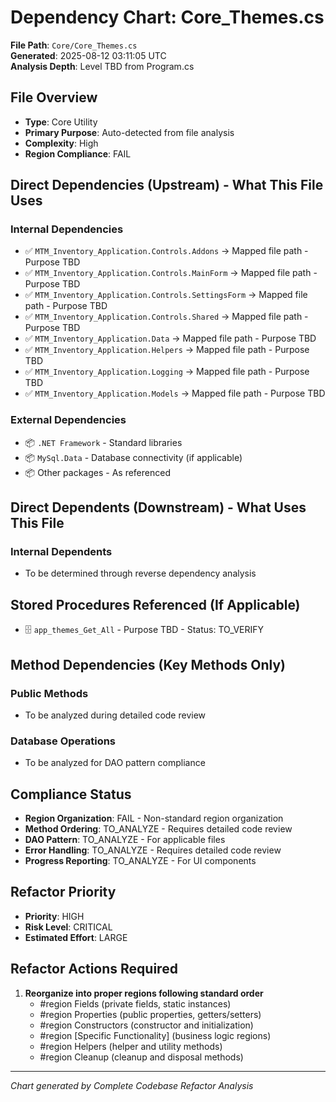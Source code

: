# Dependency Chart: Core_Themes.cs

**File Path**: `Core/Core_Themes.cs`  
**Generated**: 2025-08-12 03:11:05 UTC  
**Analysis Depth**: Level TBD from Program.cs  

## File Overview
- **Type**: Core Utility
- **Primary Purpose**: Auto-detected from file analysis
- **Complexity**: High
- **Region Compliance**: FAIL

## Direct Dependencies (Upstream) - What This File Uses
### Internal Dependencies
- ✅ `MTM_Inventory_Application.Controls.Addons` → Mapped file path - Purpose TBD
- ✅ `MTM_Inventory_Application.Controls.MainForm` → Mapped file path - Purpose TBD
- ✅ `MTM_Inventory_Application.Controls.SettingsForm` → Mapped file path - Purpose TBD
- ✅ `MTM_Inventory_Application.Controls.Shared` → Mapped file path - Purpose TBD
- ✅ `MTM_Inventory_Application.Data` → Mapped file path - Purpose TBD
- ✅ `MTM_Inventory_Application.Helpers` → Mapped file path - Purpose TBD
- ✅ `MTM_Inventory_Application.Logging` → Mapped file path - Purpose TBD
- ✅ `MTM_Inventory_Application.Models` → Mapped file path - Purpose TBD

### External Dependencies
- 📦 `.NET Framework` - Standard libraries
- 📦 `MySql.Data` - Database connectivity (if applicable)
- 📦 Other packages - As referenced

## Direct Dependents (Downstream) - What Uses This File  
### Internal Dependents
- To be determined through reverse dependency analysis

## Stored Procedures Referenced (If Applicable)
- 🗄️ `app_themes_Get_All` - Purpose TBD - Status: TO_VERIFY

## Method Dependencies (Key Methods Only)
### Public Methods
- To be analyzed during detailed code review

### Database Operations
- To be analyzed for DAO pattern compliance

## Compliance Status
- **Region Organization**: FAIL - Non-standard region organization
- **Method Ordering**: TO_ANALYZE - Requires detailed code review
- **DAO Pattern**: TO_ANALYZE - For applicable files
- **Error Handling**: TO_ANALYZE - Requires detailed code review
- **Progress Reporting**: TO_ANALYZE - For UI components

## Refactor Priority
- **Priority**: HIGH
- **Risk Level**: CRITICAL
- **Estimated Effort**: LARGE

## Refactor Actions Required
1. **Reorganize into proper regions following standard order**
   - #region Fields (private fields, static instances)
   - #region Properties (public properties, getters/setters)
   - #region Constructors (constructor and initialization)
   - #region [Specific Functionality] (business logic regions)
   - #region Helpers (helper and utility methods)
   - #region Cleanup (cleanup and disposal methods)

---
*Chart generated by Complete Codebase Refactor Analysis*